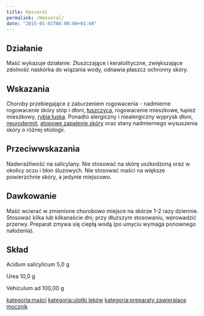 ```yaml
---
title: Hasceral
permalink: /Hasceral/
date: "2015-01-01T00:00:00+01:00"
---
```


Działanie
---------

Maść wykazuje działanie: Złuszczające i keratolityczne, zwiększające zdolność naskórka do wiązania wody, odnawia płaszcz ochronny skóry.

Wskazania
---------

Choroby przebiegające z zaburzeniem rogowacenia - nadmierne rogowacenie skóry stóp i dłoni, [łuszczyca](/atopedia/łuszczyca "wikilink"), rogowacenie mieszkowe, łupież mieszkowy, [rybia łuska](/atopedia/rybia_łuska "wikilink"). Ponadto alergiczny i niealergiczny wyprysk dłoni, [neurodermit](/atopedia/neurodermitis "wikilink"), [atopowe zapalenie skóry](/atopedia/atopowe_zapalenie_skóry "wikilink") oraz stany nadmiernego wysuszenia skóry o różnej etiologii.

Przeciwwskazania
----------------

Nadwrażliwość na salicylany. Nie stosować na skórę uszkodzoną oraz w okolicy oczu i błon śluzowych. Nie stosować maści na większe powierzchnie skóry, a jedynie miejscowo.

Dawkowanie
----------

Maść wcierać w zmienione chorobowo miejsce na skórze 1-2 razy dziennie. Stosować kilka lub kilkanaście dni; przy dłuższym stosowaniu, wprowadzić przerwy. Preparat zmywa się ciepłą wodą (po umyciu wymaga ponownego nałożenia).

Skład
-----

Acidum salicylicum 5,0 g

Urea 10,0 g

Vehiculum ad 100,00 g

[kategoria:maści](/atopedia/kategoria:maści "wikilink") [kategoria:ulotki leków](/atopedia/kategoria:ulotki_leków "wikilink") [kategoria:preparaty zawierające mocznik](/atopedia/kategoria:preparaty_zawierające_mocznik "wikilink")